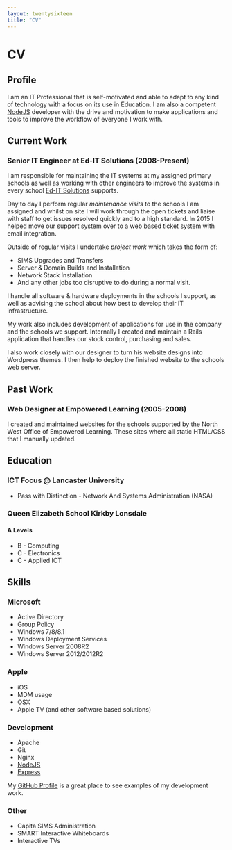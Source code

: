 ```yaml
---
layout: twentysixteen
title: "CV"
---
```


# CV

## Profile

I am an IT Professional that is self-motivated and able to adapt to any kind of technology with a focus on its use in Education. I am also a competent [NodeJS] developer with the drive and motivation to make applications and tools to improve the workflow of everyone I work with.

## Current Work

### Senior IT Engineer at Ed-IT Solutions (2008-Present)

I am responsible for maintaining the IT systems at my assigned primary schools as well as working with other engineers to improve the systems in every school [Ed-IT Solutions] supports.

Day to day I perform regular _maintenance visits_ to the schools I am assigned and whilst on site I will work through the open tickets and liaise with staff to get issues resolved quickly and to a high standard. In 2015 I helped move our support system over to a web based ticket system with email integration.

Outside of regular visits I undertake _project work_ which takes the form of:

  - SIMS Upgrades and Transfers
  - Server & Domain Builds and Installation
  - Network Stack Installation
  - And any other jobs too disruptive to do during a normal visit.

I handle all software & hardware deployments in the schools I support, as well as advising the school about how best to develop their IT infrastructure.

My work also includes development of applications for use in the company and the schools we support. Internally I created and maintain a Rails application that handles our stock control, purchasing and sales.

I also work closely with our designer to turn his website designs into Wordpress themes. I then help to deploy the finished website to the schools web server.

## Past Work

### Web Designer at Empowered Learning (2005-2008)

I created and maintained websites for the schools supported by the North West Office of Empowered Learning. These sites where all static HTML/CSS that I manually updated.

## Education

### ICT Focus @ Lancaster University

 - Pass with Distinction - Network And Systems Administration (NASA)

### Queen Elizabeth School Kirkby Lonsdale

#### A Levels

 - B - Computing
 - C - Electronics
 - C - Applied ICT

## Skills

### Microsoft

 - Active Directory
 - Group Policy
 - Windows 7/8/8.1
 - Windows Deployment Services
 - Windows Server 2008R2
 - Windows Server 2012/2012R2

### Apple

 - iOS
 - MDM usage
 - OSX
 - Apple TV (and other software based solutions)

### Development

 - Apache
 - Git
 - Nginx
 - [NodeJS]
 - [Express]

 My [GitHub Profile] is a great place to see examples of my development work.

### Other

 - Capita SIMS Administration
 - SMART Interactive Whiteboards
 - Interactive TVs

[Ed-IT Solutions]: http://www.ed-itsolutions.com
[Rails]: http://www.rubyonrails.org
[Ruby]: http://www.ruby-lang.org
[Mina]: http://nadarei.co/mina/
[NodeJS]: https://nodejs.org/
[Express]: http://expressjs.com/
[GitHub Profile]: http://www.github.com/Arcath
[Atom]: http://atom.io
